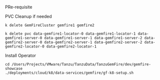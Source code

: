 PRe-requisite


PVC Cleanup if needed
```shell
k delete GemFireCluster gemfire1 gemfire2

k delete pvc data-gemfire1-locator-0 data-gemfire1-locator-1 data-gemfire1-server-0 data-gemfire1-server-1 data-gemfire1-server-2 data-gemfire2-server-0 data-gemfire2-server-1 data-gemfire2-server-2 data-gemfire2-locator-0 data-gemfire2-locator-1
```


Install Operator

```shell
cd /Users/Projects/VMware/Tanzu/TanzuData/TanzuGemFire/dev/gemfire-showcase
./deployments/cloud/k8/data-services/gemfire/gf-k8-setup.sh
```

